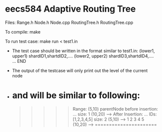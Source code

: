 eecs584 Adaptive Routing Tree
=============================

Files:
	Range.h
	Node.h
	Node.cpp
	RoutingTree.h
	RoutingTree.cpp

To compile:
	make

To run test case:
	make run < test1.in

* The test case should be written in the format similar to test1.in:
	(lower1, upper1) shardID1,shartdID2,....
	(lower2, upper2) shardID3,shartdID4,....
	...
	END

* The output of the testcase will only print out the level of the current node
* and will be similar to following:
	======================
	>>>>> Range: (5,10)
	parentNode before insertion: ...
	size: 1
	(10,20)
	-->
	After Insertion: ...
	>>>>> IDs: [1,2,3,4,5]
	size: 2
	(5,10)
	--> 1 2 3 4 5
	(10,20)
	-->
	======================
	